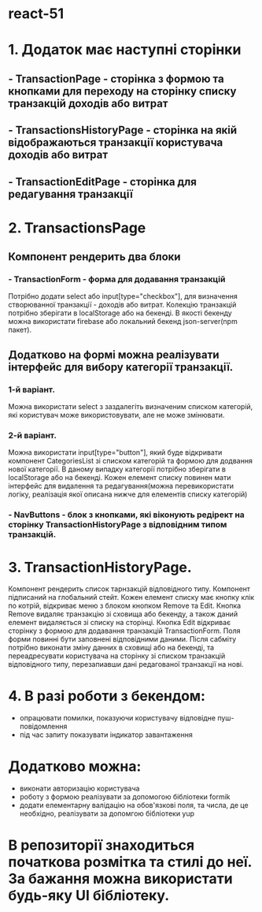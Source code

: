 # react-51

# 1. Додаток має наступні сторінки
## - TransactionPage - сторінка з формою та кнопками для переходу на сторінку списку транзакцій доходів або витрат
## - TransactionsHistoryPage - сторінка на якій відображаються транзакції користувача доходів або витрат
## - TransactionEditPage - сторінка для редагування транзакції
# 2. TransactionsPage
## Компонент рендерить два блоки 
### - TransactionForm - форма для додавання транзакцій
Потрібно додати select або  input[type="checkbox"], для визначення створюванної транзакції - доходів або витрат.
Колекцію транзакцій потрібно зберігати в localStorage або на бекенді. 
В якості бекенду можна використати firebase або локальний   бекенд json-server(npm пакет).
## Додатково на формі можна реалізувати інтерфейс для вибору категорії транзакції.
### 1-й варіант.
 Можна використати select з заздалегіть визначеним списком категорій, які користувач може використовувати, але не може змінювати.
### 2-й варіант.
Можна використати input[type="button"], який буде відкривати компонент CategoriesList зі списком категорій та формою для додвання нової категорії. В даному випадку категорії потрібно зберігати в localStorage або на бекенді. 
Кожен елемент списку повинен мати інтерфейс для видалення та редагування(можна перевикористати логіку, реалізація якої описана нижче для елементів списку категорій)
### - NavButtons - блок з кнопками, які віконують редірект на сторінку TransactionHistoryPage з відповідним типом транзакцій.
# 3. TransactionHistoryPage.
Компонент рендерить список тарнзакцій відповідного типу.
Компонент підписаний на глобальний стейт.
Кожен елемент списку має кнопку клік по котрій, відкриває меню з блоком кнопком Remove та Edit.
Кнопка Remove видаляє транзакцію зі сховища або бекенду, а також даний елемент видаляється зі списку на сторінці.
Кнопка Edit відкриває сторінку з формою для додавання транзакцій TransactionForm. Поля форми повинні бути заповнені відповідними даними.
Після сабміту потрібно виконати зміну данних в сховищі або на бекенді, та переадресувати користувача на сторінку зі списком транзакцій відповідного типу, перезапиавши дані редагованої транзакції на нові.
# 4. В разі роботи з бекендом: 
 - опрацювати помилки, показуючи користувачу відповідне пуш-повідомлення
 - під час запиту показувати індикатор завантаження

# Додатково можна:
 - виконати авторизацію користувача
 - роботу з формою реалізувати за допомогою бібліотеки formik
 - додати елементарну валідацію на обов'язкові поля, та числа, де це необхідно, реалізувати за допомгою бібліотеки yup
 
# В репозиторії знаходиться початкова розмітка та стилі до неї. За бажання можна використати будь-яку UI бібліотеку.
 





